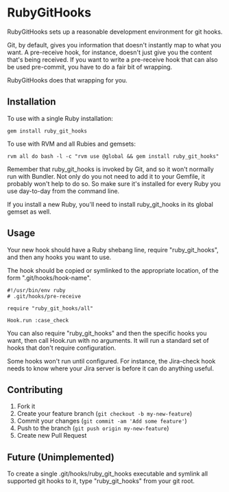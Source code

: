 # RubyGitHooks

RubyGitHooks sets up a reasonable development environment for git hooks.

Git, by default, gives you information that doesn't instantly map to
what you want.  A pre-receive hook, for instance, doesn't just give
you the content that's being received.  If you want to write a
pre-receive hook that can also be used pre-commit, you have to do a
fair bit of wrapping.

RubyGitHooks does that wrapping for you.

## Installation

To use with a single Ruby installation:

    gem install ruby_git_hooks

To use with RVM and all Rubies and gemsets:

    rvm all do bash -l -c "rvm use @global && gem install ruby_git_hooks"

Remember that ruby_git_hooks is invoked by Git, and so it won't
normally run with Bundler.  Not only do you not need to add it to your
Gemfile, it probably won't help to do so.  So make sure it's installed
for every Ruby you use day-to-day from the command line.

If you install a new Ruby, you'll need to install ruby_git_hooks in
its global gemset as well.

## Usage

Your new hook should have a Ruby shebang line, require
"ruby_git_hooks", and then any hooks you want to use.

The hook should be copied or symlinked to the appropriate location, of
the form ".git/hooks/hook-name".

~~~
#!/usr/bin/env ruby
# .git/hooks/pre-receive

require "ruby_git_hooks/all"

Hook.run :case_check
~~~

You can also require "ruby_git_hooks" and then the specific hooks you
want, then call Hook.run with no arguments.  It will run a standard
set of hooks that don't require configuration.

Some hooks won't run until configured.  For instance, the Jira-check
hook needs to know where your Jira server is before it can do anything
useful.

## Contributing

1. Fork it
2. Create your feature branch (`git checkout -b my-new-feature`)
3. Commit your changes (`git commit -am 'Add some feature'`)
4. Push to the branch (`git push origin my-new-feature`)
5. Create new Pull Request

## Future (Unimplemented)

To create a single .git/hooks/ruby_git_hooks executable and symlink
all supported git hooks to it, type "ruby_git_hooks" from your git
root.

